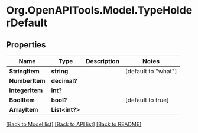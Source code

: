 
# Org.OpenAPITools.Model.TypeHolderDefault

## Properties

Name | Type | Description | Notes
------------ | ------------- | ------------- | -------------
**StringItem** | **string** |  | [default to "what"]
**NumberItem** | **decimal?** |  | 
**IntegerItem** | **int?** |  | 
**BoolItem** | **bool?** |  | [default to true]
**ArrayItem** | **List&lt;int?&gt;** |  | 

[[Back to Model list]](../README.md#documentation-for-models)
[[Back to API list]](../README.md#documentation-for-api-endpoints)
[[Back to README]](../README.md)

